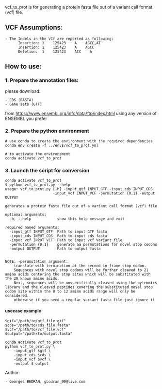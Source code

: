 vcf_to_prot is for generating a protein fasta file out of a variant call format (vcf) file.

## VCF Assumptions:
```
- The Indels in the VCf are reported as following:
      Insertion: 1    125423    A    AGCC,AT
      Insertion: 1    125423    A    AGCC
      Deletion:  1    125423    ACC    A
```
## How to use:

### 1. Prepare the annotation files:

please download:

    - CDS (FASTA)
    - Gene sets (GTF)

from <https://www.ensembl.org/info/data/ftp/index.html> using any version of ENSEMBL you prefer


### 2. Prepare the python environment
```
# use conda to create the environment with the required dependencies
conda env create -f ../envs/vcf_to_prot.yml

# to activate the environement
conda activate vcf_to_prot
```

### 3. Launch the script for conversion
```
conda activate vcf_to_prot
$ python vcf_to_prot.py --help
usage: vcf_to_prot.py [-h] -input_gtf INPUT_GTF -input_cds INPUT_CDS
                      -input_vcf INPUT_VCF -permutation {0,1} -output OUTPUT

generates a protein fasta file out of a variant call format (vcf) file

optional arguments:
  -h, --help            show this help message and exit

required named arguments:
  -input_gtf INPUT_GTF  Path to input GTF fasta
  -input_cds INPUT_CDS  Path to input cds fasta
  -input_vcf INPUT_VCF  Path to input vcf variant file
  -permutation {0,1}    generate aa permutations for novel stop codons
  -output OUTPUT        Path to output fasta


NOTE: -perumutation argument:
    translate with termination at the second in-frame stop codon.
    Sequences with novel stop codons will be further cleaved to 21 amino acids centering the stop sites which will be substituted with the 20 known amino acids.
    Next, sequences will be unspecifically cleaved using the pyteomics library and the cleaved peptides covering the substituted novel stop codon site within the 8 to 12 amino acids range will only be considered.
    otherwise if you need a regular variant fasta file just ignore it

```
#### usecase example

```
$gtf="/path/to/gtf_file.gtf"
$cds="/path/to/cds_file.fasta"
$vcf="/path/to/vcf_file.vcf"
$output="/path/to/output.fasta"

conda activate vcf_to_prot
python vcf_to_prot.py \
    -input_gtf $gtf \
    -input_cds $cds \
    -input_vcf $vcf \
    -output $ output
```

Author: 

    - Georges BEDRAN, gbadran_90@live.com
